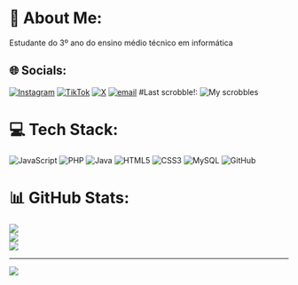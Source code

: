 # 💫 About Me:
Estudante do 3º ano do ensino médio técnico em informática


## 🌐 Socials:
[![Instagram](https://img.shields.io/badge/Instagram-%23E4405F.svg?logo=Instagram&logoColor=white)](https://instagram.com/dborbab) [![TikTok](https://img.shields.io/badge/TikTok-%23000000.svg?logo=TikTok&logoColor=white)](https://tiktok.com/@dborbab) [![X](https://img.shields.io/badge/X-black.svg?logo=X&logoColor=white)](https://x.com/abacaxiiassado) [![email](https://img.shields.io/badge/Email-D14836?logo=gmail&logoColor=white)](mailto:juliadeborbabarros@gmail.com) 
#Last scrobble!:
![My scrobbles](https://lastfm-recently-played.vercel.app/api?user=ulhaa&count=1&bg_color=2e2e2e&header_style=compact&footer_style=compact_stats&border_radius=3&width=300)
# 💻 Tech Stack:
![JavaScript](https://img.shields.io/badge/javascript-%23323330.svg?style=for-the-badge&logo=javascript&logoColor=%23F7DF1E) ![PHP](https://img.shields.io/badge/php-%23777BB4.svg?style=for-the-badge&logo=php&logoColor=white) ![Java](https://img.shields.io/badge/java-%23ED8B00.svg?style=for-the-badge&logo=openjdk&logoColor=white) ![HTML5](https://img.shields.io/badge/html5-%23E34F26.svg?style=for-the-badge&logo=html5&logoColor=white) ![CSS3](https://img.shields.io/badge/css3-%231572B6.svg?style=for-the-badge&logo=css3&logoColor=white) ![MySQL](https://img.shields.io/badge/mysql-4479A1.svg?style=for-the-badge&logo=mysql&logoColor=white) ![GitHub](https://img.shields.io/badge/github-%23121011.svg?style=for-the-badge&logo=github&logoColor=white)
# 📊 GitHub Stats:
![](https://github-readme-stats.vercel.app/api?username=dborbab&theme=dark&hide_border=false&include_all_commits=false&count_private=false)<br/>
![](https://nirzak-streak-stats.vercel.app/?user=dborbab&theme=dark&hide_border=false)<br/>
![](https://github-readme-stats.vercel.app/api/top-langs/?username=dborbab&theme=dark&hide_border=false&include_all_commits=false&count_private=false&layout=compact)

---
[![](https://visitcount.itsvg.in/api?id=dborbab&icon=0&color=0)](https://visitcount.itsvg.in)

<!-- Proudly created with GPRM ( https://gprm.itsvg.in ) -->
